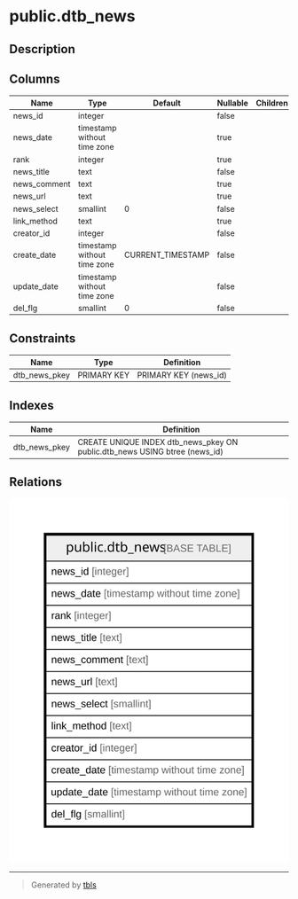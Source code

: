 # public.dtb_news

## Description

## Columns

| Name | Type | Default | Nullable | Children | Parents | Comment |
| ---- | ---- | ------- | -------- | -------- | ------- | ------- |
| news_id | integer |  | false |  |  |  |
| news_date | timestamp without time zone |  | true |  |  |  |
| rank | integer |  | true |  |  |  |
| news_title | text |  | false |  |  |  |
| news_comment | text |  | true |  |  |  |
| news_url | text |  | true |  |  |  |
| news_select | smallint | 0 | false |  |  |  |
| link_method | text |  | true |  |  |  |
| creator_id | integer |  | false |  |  |  |
| create_date | timestamp without time zone | CURRENT_TIMESTAMP | false |  |  |  |
| update_date | timestamp without time zone |  | false |  |  |  |
| del_flg | smallint | 0 | false |  |  |  |

## Constraints

| Name | Type | Definition |
| ---- | ---- | ---------- |
| dtb_news_pkey | PRIMARY KEY | PRIMARY KEY (news_id) |

## Indexes

| Name | Definition |
| ---- | ---------- |
| dtb_news_pkey | CREATE UNIQUE INDEX dtb_news_pkey ON public.dtb_news USING btree (news_id) |

## Relations

![er](public.dtb_news.svg)

---

> Generated by [tbls](https://github.com/k1LoW/tbls)
